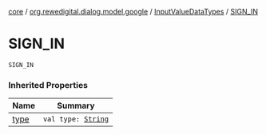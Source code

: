 [core](../../index.md) / [org.rewedigital.dialog.model.google](../index.md) / [InputValueDataTypes](index.md) / [SIGN_IN](./-s-i-g-n_-i-n.md)

# SIGN_IN

`SIGN_IN`

### Inherited Properties

| Name | Summary |
|---|---|
| [type](type.md) | `val type: `[`String`](https://kotlinlang.org/api/latest/jvm/stdlib/kotlin/-string/index.html) |

